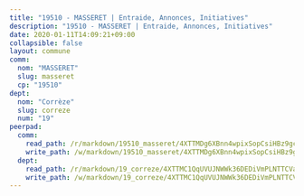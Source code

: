 ```yaml
---
title: "19510 - MASSERET | Entraide, Annonces, Initiatives"
description: "19510 - MASSERET | Entraide, Annonces, Initiatives"
date: 2020-01-11T14:09:21+09:00
collapsible: false
layout: commune
comm:
  nom: "MASSERET"
  slug: masseret
  cp: "19510"
dept:
  nom: "Corrèze"
  slug: correze
  num: "19"
peerpad:
  comm:
    read_path: /r/markdown/19510_masseret/4XTTMDg6XBnn4wpixSopCsiHBz9gcrjPnqxHd4tXevnjnPgc8
    write_path: /w/markdown/19510_masseret/4XTTMDg6XBnn4wpixSopCsiHBz9gcrjPnqxHd4tXevnjnPgc8-K3TgUSatnBi1LASzfgxPTgWP4YBCtMpHRvP6vg4MZcRLv6g7BjyeAyVpCxFUGRKY6MSk6jB8ukV6DvScFkrhrHBmMXtf7SUHgr3Q6V1nUa8ve47XHRXwAgFmR9o1DveWq2DB3ZoN
  dept:
    read_path: /r/markdown/19_correze/4XTTMC1QqUVUJNWWk36DEDiVmPLNTTCVay5E5gwEvpSf36VsS
    write_path: /w/markdown/19_correze/4XTTMC1QqUVUJNWWk36DEDiVmPLNTTCVay5E5gwEvpSf36VsS-K3TgUzu4fqyixiBZaA5Ejd2iCC9xJnV2MqYc8L2r22c4qVWWx9VnJmMAAFTQjLmwLDBGZ9pgHdAtPGZHV6pZb6y2bhgaqXFUJ1Fp1QgihzJpszTr9ow8JcXoeYzTUZfY7Rzzn9sS
---
```


